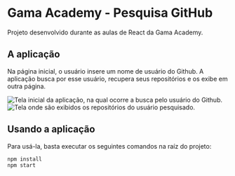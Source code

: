 # Gama Academy - Pesquisa GitHub
Projeto desenvolvido durante as aulas de React da Gama Academy.

## A aplicação
Na página inicial, o usuário insere um nome de usuário do Github. A aplicação busca por esse usuário, recupera seus repositórios e os exibe em outra página.

![Tela inicial da aplicação, na qual ocorre a busca pelo usuário do Github.](https://imgur.com/V9WQqtO.png)
![Tela onde são exibidos os repositórios do usuário pesquisado.](https://imgur.com/k0cJKWl.png)

## Usando a aplicação
Para usá-la, basta executar os seguintes comandos na raíz do projeto:
```
npm install
npm start
```
